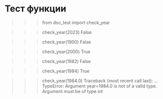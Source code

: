 Тест функции
===

>>> from doc_test import check_year

>>> check_year(2023)
False

>>> check_year(1900)
False

>>> check_year(2000)
True

>>> check_year(1982)
False

>>> check_year(1984)
True

>>> check_year(1984.0)
Traceback (most recent call last):
...
TypeError: Argument year=1984.0 is not of a valid type. Argument must be of type int